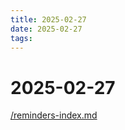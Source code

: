 ```yaml
---
title: 2025-02-27
date: 2025-02-27
tags: 
---
```

# 2025-02-27
[/reminders-index.md](/reminders-index.md)


